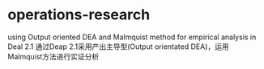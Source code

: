 # operations-research
using Output oriented DEA and Malmquist method for empirical analysis in Deal 2.1 通过Deap 2.1采用产出主导型(Output orientated DEA)，运用Malmquist方法进行实证分析
